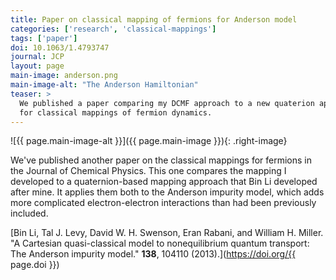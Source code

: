```yaml
---
title: Paper on classical mapping of fermions for Anderson model
categories: ['research', 'classical-mappings']
tags: ['paper']
doi: 10.1063/1.4793747
journal: JCP
layout: page
main-image: anderson.png
main-image-alt: "The Anderson Hamiltonian"
teaser: >
  We published a paper comparing my DCMF approach to a new quaterion approach
  for classical mappings of fermion dynamics.
---
```


![{{ page.main-image-alt }}]({{ page.main-image }}){: .right-image}

We've published another paper on the classical mappings for fermions in the
Journal of Chemical Physics. This one compares the mapping I developed to a
quaternion-based mapping approach that Bin Li developed after mine. It
applies them both to the Anderson impurity model, which adds more
complicated electron-electron interactions than had been previously
included.

[Bin Li, Tal J. Levy, David W. H. Swenson, Eran Rabani, and William H.
Miller. "A Cartesian quasi-classical model to nonequilibrium quantum
transport: The Anderson impurity model." **138**, 104110
(2013).](https://doi.org/{{ page.doi }})

